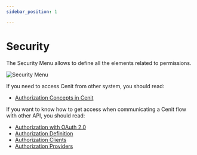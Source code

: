 ```yaml
---
sidebar_position: 1

---
```


# Security

The Security Menu allows to define all the elements related to permissions.

![Security Menu](https://user-images.githubusercontent.com/99367633/160885428-634bfb3f-e79a-41fd-aab3-a0d61bf5bdaa.png)

If you need to access Cenit from other system, you should read:

- [Authorization Concepts in Cenit](security/authorization_concepts.md)

If you want to know how to get access when communicating a Cenit flow with other API, you should read:

- [Authorization with OAuth 2.0](security/authorization.md)
- [Authorization Definition](security/authorization_definition.md)
- [Authorization Clients](security/authorization_clients.md)
- [Authorization Providers](security/authorization_providers.md)
